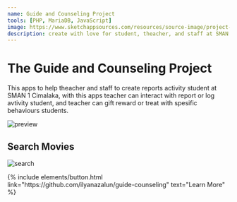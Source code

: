 ```yaml
---
name: Guide and Counseling Project
tools: [PHP, MariaDB, JavaScript]
image: https://www.sketchappsources.com/resources/source-image/project-neon-groove-music-ui.png
description: create with love for student, theacher, and staff at SMAN 1 Cimalaka. to help services report activity behaviours student.
---
```


# The Guide and Counseling Project

This apps to help theacher and staff to create reports activity student at SMAN 1 Cimalaka, with this apps teacher can interact with report or log avtivity student, and teacher can gift reward or treat with spesific behaviours students.

![preview](https://www.sketchappsources.com/resources/source-image/we-were-soldiers-landing-page-dbruggisser.jpg)

## Search Movies

![search](https://www.sketchappsources.com/resources/source-image/microsoft-windows-10-virtual-keyboard-diogo-sousa.png)

<p class="text-center">
{% include elements/button.html link="https://github.com/ilyanazalun/guide-counseling" text="Learn More" %}
</p>
